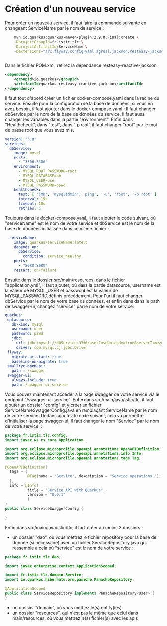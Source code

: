 # Création d'un nouveau service

Pour créer un nouveau service, il faut faire la commande suivante en changeant ServiceName par le nom du service :
```sh
    mvn io.quarkus:quarkus-maven-plugin:2.9.0.Final:create \
    -DprojectGroupId=fr.istic.tlc \
    -DprojectArtifactId=ServiceName \
    -Dextensions="arc,flyway,config-yaml,agroal,jackson,resteasy-jackson,spring-web,jdbc-mysql,hibernate-orm-rest-data-panache,hibernate-orm,smallrye-openapi"
    
```
Dans le fichier POM.xml, retirez la dépendance resteasy-reactive-jackson
```xml
<dependency>
    <groupId>io.quarkus</groupId>
    <artifactId>quarkus-resteasy-reactive-jackson</artifactId>
</dependency>
```

Il faut tout d'abord créer un fichier docker-compose.yaml dans la racine du service.
Ensuite pour la configuration de la base de données, si vous en avez besoin, il faut ajouter dans le docker-compose.yaml :
Il faut changer dbService par le nom de la base de données du service. Il faut aussi changer les variables dans la partie "environment". Enfin dans "Healthcheck", dans "test", dans '-p root', il faut changer "root" par le mot de passe root que vous avez mis.
```yaml
version: "3.8"
services:
  dbService:
    image: mysql
    ports:
      - "3306:3306"
    environment:
      - MYSQL_ROOT_PASSWORD=root
      - MYSQL_DATABASE=db
      - MYSQL_USER=use
      - MYSQL_PASSWORD=pswd
    healthcheck:
      test: [ 'CMD', 'mysqladmin', 'ping', '-u', 'root', '-p root' ]
      interval: 15s
      timeout: 10s
      retries: 5
```

Toujours dans le docker-compose.yaml, il faut ajouter le code suivant, où "serviceName" est le nom de votre service et dbService est le nom de la base de données initialisée dans ce même fichier :
```yaml
  serviceName:
    image: quarkus/serviceName:latest
    depends_on:
      dbService:
        condition: service_healthy
    ports:
      - "8080:8080"
    restart: on-failure
 ```

Ensuite dans le dossier src/main/resources, dans le fichier "application.yml", il faut ajouter, où dans la partie datasource,  username est la valeur de MYSQL_USER et password est la valeur de MYSQL_PASSWORD,définis précédement. Pour l'url il faut changer dbService par le nom de votre base de données, et enfin dans dans le path de swagger-ui, changez "service" par le nom de votre service:
 ```yaml
 quarkus:
  datasource:
    db-kind: mysql
    username: user
    password: pswd
    jdbc:
      url: jdbc:mysql://dbService:3306/user?useUnicode=true&serverTimezone=Europe/Paris
      driver: com.mysql.cj.jdbc.Driver
  flyway:
    migrate-at-start: true
    baseline-on-migrate: true
  smallrye-openapi:
    path : /swagger
  swagger-ui:
    always-include: true
    path: /swagger-ui-service
  ```
Vous pouvez maintenant accéder à la page swagger de votre service via le endpoint "/swagger-ui-service".
Enfin dans src/main/java/istic/tlc, il faut ajouter un dossier "config" et y créer un fichier ServiceNameSwaggerConfig.java en remplaçant ServiceName par le nom de votre service. 
Dedans ajoutez le code suivant, cela va permettre d'initialiser la page swagger-ui, il faut changer le nom "Service" par le nom de votre service. :
  ```java
package fr.istic.tlc.config;
import javax.ws.rs.core.Application;

import org.eclipse.microprofile.openapi.annotations.OpenAPIDefinition;
import org.eclipse.microprofile.openapi.annotations.info.Info;
import org.eclipse.microprofile.openapi.annotations.tags.Tag;

@OpenAPIDefinition(
    tags = {
            @Tag(name = "Service", description = "Service operations."),
    },
    info = @Info(
            title = "Service API with Quarkus",
            version = "0.0.1"
            )
)
public class ServiceSwaggerConfig {
    
}
```
 
Enfin dans src/main/java/istic/tlc, il faut créer au moins 3 dossiers :
- un dossier "dao", où vous mettrez le fichier repository pour la base de donnée (si nécessaire) avec un fichier ServiceRepository.java qui ressemble à cela où "service" est le nom de votre service :
```java
package fr.istic.tlc.dao;

import javax.enterprise.context.ApplicationScoped;

import fr.istic.tlc.domain.Service;
import io.quarkus.hibernate.orm.panache.PanacheRepository;

@ApplicationScoped
public class ServiceRepository implements PanacheRepository<User> {
}
```
- un dossier "domain", où vous mettrez le(s) entity(ies)
- un dossier "resources", qui n'est pas le même que celui dans main/resources, où vous mettrez le(s) fichier(s) avec les apis
